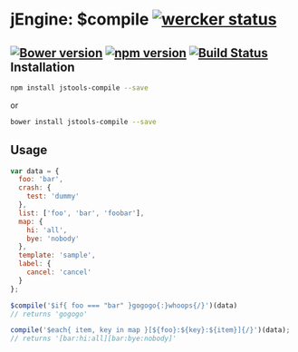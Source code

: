 jEngine: $compile [![wercker status](https://app.wercker.com/status/5cf7af073a466325d96ad751d99761c5/s "wercker status")](https://app.wercker.com/project/bykey/5cf7af073a466325d96ad751d99761c5)
=============================
[![Bower version](https://badge.fury.io/bo/jstools-compile.svg)](http://badge.fury.io/bo/jstools-compile)
[![npm version](https://badge.fury.io/js/jstools-compile.svg)](http://badge.fury.io/js/jstools-compile)
[![Build Status](https://travis-ci.org/jstools/compile.svg?branch=master)](https://travis-ci.org/jstools/compile)
Installation
------------
```.sh
npm install jstools-compile --save
```
  or
```.sh
bower install jstools-compile --save
```
Usage
-----
```.js
var data = {
  foo: 'bar',
  crash: {
    test: 'dummy'
  },
  list: ['foo', 'bar', 'foobar'],
  map: {
    hi: 'all',
    bye: 'nobody'
  },
  template: 'sample',
  label: {
    cancel: 'cancel'
  }
};

$compile('$if{ foo === "bar" }gogogo{:}whoops{/}')(data)
// returns 'gogogo'

compile('$each{ item, key in map }[${foo}:${key}:${item}]{/}')(data);
// returns '[bar:hi:all][bar:bye:nobody]'
```
